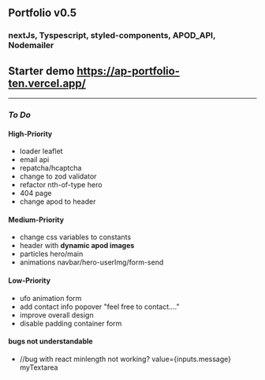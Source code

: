 ## Portfolio v0.5

### nextJs, Tyspescript, styled-components, APOD_API, Nodemailer

## Starter demo https://ap-portfolio-ten.vercel.app/

---

### _To Do_

#### High-Priority
- loader leaflet
- email api
- repatcha/hcaptcha 
- change to zod validator
- refactor nth-of-type hero
- 404 page
- change apod to header

#### Medium-Priority

- change css variables to constants
- header with **dynamic apod images**
- particles hero/main
- animations navbar/hero-userImg/form-send

#### Low-Priority
- ufo animation form
- add contact info popover "feel free to contact...."
- improve overall design
- disable padding container form 


#### bugs not understandable
*  //bug with react minlength not working?   value={inputs.message} myTextarea